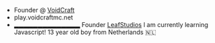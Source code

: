 *   Founder @ [VoidCraft](https://shop.voidcraftmc.net)	
*   play.voidcraftmc.net
*  ▂▂▂▂▂▂▂▂▂▂▂▂▂▂ 
Founder [LeafStudios](https://www.leafstudios.dev)
I am currently learning Javascript!
13 year old boy from Netherlands 🇳🇱
